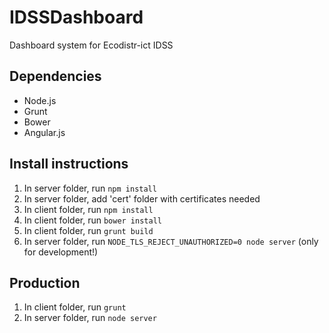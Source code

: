 IDSSDashboard
=============

Dashboard system for Ecodistr-ict IDSS

## Dependencies

* Node.js
* Grunt
* Bower
* Angular.js

## Install instructions

1. In server folder, run `npm install`
2. In server folder, add 'cert' folder with certificates needed
3. In client folder, run `npm install`
4. In client folder, run `bower install`
5. In client folder, run `grunt build`
6. In server folder, run `NODE_TLS_REJECT_UNAUTHORIZED=0 node server` (only for development!) 

## Production

1. In client folder, run `grunt`
2. In server folder, run `node server`
